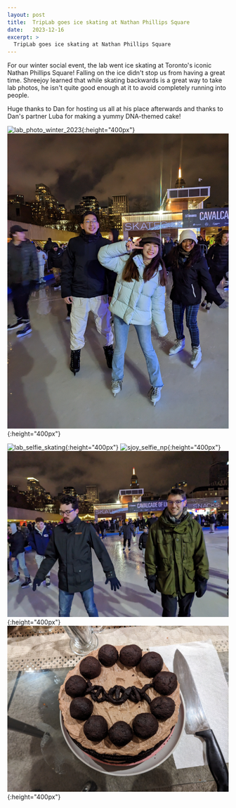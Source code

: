 ```yaml
---
layout: post
title:  TripLab goes ice skating at Nathan Phillips Square
date:   2023-12-16
excerpt: >
  TripLab goes ice skating at Nathan Phillips Square
---
```


For our winter social event, the lab went ice skating at Toronto's iconic Nathan Phillips Square! Falling on the ice didn't stop us from having a great time. Shreejoy learned that while skating backwards is a great way to take lab photos, he isn't quite good enough at it to avoid completely running into people.

Huge thanks to Dan for hosting us all at his place afterwards and thanks to Dan's partner Luba for making a yummy DNA-themed cake! 

![lab_photo_winter_2023](/images/lab_fun/winter_2023/lab_photo_winter_2023.jpg "lab_photo_winter_2023"){:height="400px"}
![ugrads_2023](/images/lab_fun/winter_2023/ugrads_2023.jpg "ugrads_2023"){:height="400px"}

![lab_selfie_skating](/images/lab_fun/winter_2023/lab_selfie_skating.jpg "lab_selfie_skating"){:height="400px"}
![sjoy_selfie_np](/images/lab_fun/winter_2023/sjoy_selfie_np.jpg "sjoy_selfie_np"){:height="400px"}
![thomas_derek](/images/lab_fun/winter_2023/thomas_derek.jpg "thomas_derek"){:height="400px"}
![dna_cake](/images/lab_fun/winter_2023/dna_cake.jpg "dna_cake"){:height="400px"}
